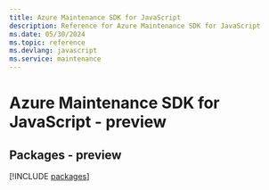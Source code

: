 ```yaml
---
title: Azure Maintenance SDK for JavaScript
description: Reference for Azure Maintenance SDK for JavaScript
ms.date: 05/30/2024
ms.topic: reference
ms.devlang: javascript
ms.service: maintenance
---
```

# Azure Maintenance SDK for JavaScript - preview
## Packages - preview
[!INCLUDE [packages](maintenance-index.md)]
